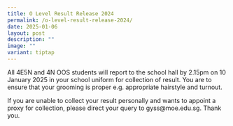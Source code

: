 ```yaml
---
title: O Level Result Release 2024
permalink: /o-level-result-release-2024/
date: 2025-01-06
layout: post
description: ""
image: ""
variant: tiptap
---
```

<p>All 4E5N and 4N OOS students will report to the school hall by 2.15pm
on 10 January 2025 in your school uniform for collection of result. You
are to ensure that your grooming is proper e.g. appropriate hairstyle and
turnout.</p>
<p>If you are unable to collect your result personally and wants to appoint
a proxy for collection, please direct your query to <a rel="noopener noreferrer nofollow" target="_blank">gyss@moe.edu.sg</a>.
Thank you.</p>